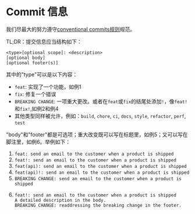 # Commit 信息
我们尽最大的努力遵守[conventional commits规则](https://www.conventionalcommits.org/en/v1.0.0/#summary)规范。

TL;DR：提交信息应当结构如下：

```
<type>[optional scope]: <description>
[optional body]
[optional footer(s)]
```

其中的"type"可以是以下内容：

- `feat`: 实现了一个功能，如例1
- `fix`: 修复一个错误
- `BREAKING CHANGE`: 一项重大更改。或者在`feat`或`fix`的结尾处添加`!`，像`feat!`和`fix!`,如例2和例4
- 其他类型同样被允许，例如：`build`, `chore`, `ci`, `docs`, `style`, `refactor`, `perf`, `test`

"body"和"footer"都是可选项；重大改变既可以写在标题里，如例5；又可以写在脚注里，如例6。举例如下：

1. `feat: send an email to the customer when a product is shipped`
2. `feat!: send an email to the customer when a product is shipped`
3. `feat(api): send an email to the customer when a product is shipped`
4. `feat(api)!: send an email to the customer when a product is shipped`
5. `BREAKING CHANGE: send an email to the customer when a product is shipped`
6. ```
   feat!: send an email to the customer when a product is shipped
   A detailed description in the body.
   BREAKING CHANGE: readdressing the breaking change in the footer.
   ```
<!-- todo -->
